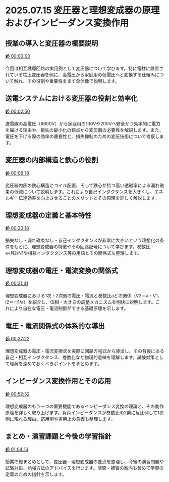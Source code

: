 # 2025.07.15 変圧器と理想変成器の原理およびインピーダンス変換作用

## 授業の導入と変圧器の概要説明

[:video_camera: 00:00:00](https://kosenjp.sharepoint.com/sites/039R73ESII/_layouts/15/embed.aspx?UniqueId=4f37f4cf-b199-4c8f-b60d-0f4143f4558a&nav={"playbackOptions":{"startTimeInSeconds":0}})

今回は相互誘導回路の実用例として変圧器について学びます。特に電柱に設置されている柱上変圧器を例に、高電圧から家庭用の低電圧へと変換する仕組みについて触れ、その役割や重要性をまず全体像で説明します。

## 送電システムにおける変圧器の役割と効率化

[:video_camera: 00:02:50](https://kosenjp.sharepoint.com/sites/039R73ESII/_layouts/15/embed.aspx?UniqueId=4f37f4cf-b199-4c8f-b60d-0f4143f4558a&nav={"playbackOptions":{"startTimeInSeconds":170}})

送電線の高電圧（6600V）から家庭用の100Vや200Vへ安全かつ効率的に電力を届ける理由や、損失の最小化の観点から変圧器の必要性を解説します。また、電圧を下げる際の効率の重要性と、損失抑制のための変圧技術について考察します。

## 変圧器の内部構造と鉄心の役割

[:video_camera: 00:06:18](https://kosenjp.sharepoint.com/sites/039R73ESII/_layouts/15/embed.aspx?UniqueId=4f37f4cf-b199-4c8f-b60d-0f4143f4558a&nav={"playbackOptions":{"startTimeInSeconds":378}})

変圧器内部の鉄心構造とコイル配置、そして鉄心が持つ高い透磁率による漏れ磁束の低減について説明します。これにより自己インダクタンスを大きくし、エネルギー伝達効率を向上させることのメリットとその原理を詳しく解説します。

## 理想変成器の定義と基本特性

[:video_camera: 00:20:18](https://kosenjp.sharepoint.com/sites/039R73ESII/_layouts/15/embed.aspx?UniqueId=4f37f4cf-b199-4c8f-b60d-0f4143f4558a&nav={"playbackOptions":{"startTimeInSeconds":1218}})

損失なし・漏れ磁束なし・自己インダクタンスが非常に大きいという理想化の条件をもとに、理想変成器の特徴やその回路記号について学びます。巻数比a=N2/N1や相互インダクタンス等の用語とその関係式も整理します。

## 理想変成器の電圧・電流変換の関係式

[:video_camera: 00:31:41](https://kosenjp.sharepoint.com/sites/039R73ESII/_layouts/15/embed.aspx?UniqueId=4f37f4cf-b199-4c8f-b60d-0f4143f4558a&nav={"playbackOptions":{"startTimeInSeconds":1901}})

理想変成器における1次・2次側の電圧・電流と巻数比aとの関係（V2＝a・V1、I2＝−I1/a）を紹介し、位相・大きさの調整メカニズムを明快に説明します。これにより自在な電圧・電流制御ができる基礎原理を示します。

## 電圧・電流関係式の体系的な導出

[:video_camera: 00:37:22](https://kosenjp.sharepoint.com/sites/039R73ESII/_layouts/15/embed.aspx?UniqueId=4f37f4cf-b199-4c8f-b60d-0f4143f4558a&nav={"playbackOptions":{"startTimeInSeconds":2242}})

理想変成器の電圧・電流変換式を実際に回路方程式から導出し、その背後にある自己・相互インダクタンス、巻数比など物理的意味を理解します。試験対策として理解を深めておくべきポイントをまとめます。

## インピーダンス変換作用とその応用

[:video_camera: 00:52:52](https://kosenjp.sharepoint.com/sites/039R73ESII/_layouts/15/embed.aspx?UniqueId=4f37f4cf-b199-4c8f-b60d-0f4143f4558a&nav={"playbackOptions":{"startTimeInSeconds":3172}})

理想変成器のもう一つの重要機能であるインピーダンス変換の理論と、その動作原理を詳しく取り上げます。負荷インピーダンスが巻数比の2乗に反比例して1次側に現れる理由、応用例や実用上の意義も整理します。

## まとめ・演習課題と今後の学習指針

[:video_camera: 01:04:16](https://kosenjp.sharepoint.com/sites/039R73ESII/_layouts/15/embed.aspx?UniqueId=4f37f4cf-b199-4c8f-b60d-0f4143f4558a&nav={"playbackOptions":{"startTimeInSeconds":3856}})

授業の総まとめとして、変圧器・理想変成器の要点を整理し、今後の演習問題や試験対策、勉強方法のアドバイスを行います。演習・補習の案内も含めて学習の定着のための指針を示します。



